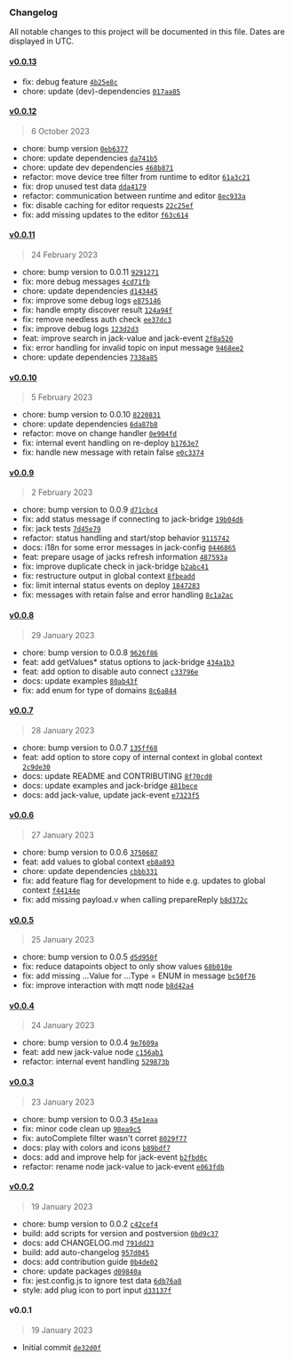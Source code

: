 ### Changelog

All notable changes to this project will be documented in this file. Dates are displayed in UTC.

#### [v0.0.13](https://github.com/ptweety/node-red-contrib-ccu-jack/compare/v0.0.12...v0.0.13)

- fix: debug feature [`4b25e8c`](https://github.com/ptweety/node-red-contrib-ccu-jack/commit/4b25e8ca510baa17d5ef8ed1c171170d9b076c93)
- chore: update (dev)-dependencies [`017aa85`](https://github.com/ptweety/node-red-contrib-ccu-jack/commit/017aa8537b6e77703e10260f4f216a84ea8d3ae2)

#### [v0.0.12](https://github.com/ptweety/node-red-contrib-ccu-jack/compare/v0.0.11...v0.0.12)

> 6 October 2023

- chore: bump version [`0eb6377`](https://github.com/ptweety/node-red-contrib-ccu-jack/commit/0eb6377c155fadad26e6135952439675d4a3f194)
- chore: update dependencies [`da741b5`](https://github.com/ptweety/node-red-contrib-ccu-jack/commit/da741b518578f9a1e40f835a3b5ce48c8d61fd38)
- chore: update dev dependencies [`468b871`](https://github.com/ptweety/node-red-contrib-ccu-jack/commit/468b871da4e0527e11d2858a688d4191053a3e15)
- refactor: move device tree filter from runtime to editor [`61a3c21`](https://github.com/ptweety/node-red-contrib-ccu-jack/commit/61a3c217a5c646c1789a90aad637507e85f4f81c)
- fix: drop unused test data [`dda4179`](https://github.com/ptweety/node-red-contrib-ccu-jack/commit/dda4179bb21a8d0a9682b1c9534575b9af498142)
- refactor: communication between runtime and editor [`8ec933a`](https://github.com/ptweety/node-red-contrib-ccu-jack/commit/8ec933a1f50799e9ab7f96bdbf996ebe7e91a96d)
- fix: disable caching for editor requests [`22c25ef`](https://github.com/ptweety/node-red-contrib-ccu-jack/commit/22c25ef10b04eb69b02089cea34fd9aa23de3404)
- fix: add missing updates to the editor [`f63c614`](https://github.com/ptweety/node-red-contrib-ccu-jack/commit/f63c614c526697d2f1cb96f49faa6dc10e4cd1e7)

#### [v0.0.11](https://github.com/ptweety/node-red-contrib-ccu-jack/compare/v0.0.10...v0.0.11)

> 24 February 2023

- chore: bump version to 0.0.11 [`9291271`](https://github.com/ptweety/node-red-contrib-ccu-jack/commit/9291271cfc85cbbf6a9b64ebcc776dcac9ba6e31)
- fix: more debug messages [`4cd71fb`](https://github.com/ptweety/node-red-contrib-ccu-jack/commit/4cd71fb8849b959db6d5058b79fe23cb95b5c9d2)
- chore: update dependencies [`d143445`](https://github.com/ptweety/node-red-contrib-ccu-jack/commit/d143445f88fb57eb4d93f2f3f72cdb0fc9ed90a4)
- fix: improve some debug logs [`e875146`](https://github.com/ptweety/node-red-contrib-ccu-jack/commit/e875146d546700d90b56aee32704421de6784a18)
- fix: handle empty discover result [`124a94f`](https://github.com/ptweety/node-red-contrib-ccu-jack/commit/124a94fa9d48dd7d40bee6d6975872fe62a16e84)
- fix: remove needless auth check [`ee37dc3`](https://github.com/ptweety/node-red-contrib-ccu-jack/commit/ee37dc349ded21c8a9adadb30e30cb0121cb6fb2)
- fix: improve debug logs [`123d2d3`](https://github.com/ptweety/node-red-contrib-ccu-jack/commit/123d2d3d494fb6a1cadd042237bee959dd79f9c5)
- feat: improve search in jack-value and jack-event [`2f8a520`](https://github.com/ptweety/node-red-contrib-ccu-jack/commit/2f8a52065bde86517f1b87ff5f39b710e1a8d421)
- fix: error handling for invalid topic on input message [`9468ee2`](https://github.com/ptweety/node-red-contrib-ccu-jack/commit/9468ee2c77ab12c33ee4103fccf7e5a0197dceb0)
- chore: update dependencies [`7338a85`](https://github.com/ptweety/node-red-contrib-ccu-jack/commit/7338a85f24ddb4f8bb400e2a073d186c2407cedb)

#### [v0.0.10](https://github.com/ptweety/node-red-contrib-ccu-jack/compare/v0.0.9...v0.0.10)

> 5 February 2023

- chore: bump version to 0.0.10 [`8220831`](https://github.com/ptweety/node-red-contrib-ccu-jack/commit/822083195929f6ab10281d4e4d9c14fcd2ae8cf4)
- chore: update dependencies [`6da87b8`](https://github.com/ptweety/node-red-contrib-ccu-jack/commit/6da87b8013ad82afdc76ba93b391dbdc0daa7e45)
- refactor: move on change handler [`0e904fd`](https://github.com/ptweety/node-red-contrib-ccu-jack/commit/0e904fd97f057b4ce0808dd2dd139b3787029404)
- fix: internal event handling on re-deploy [`b1763e7`](https://github.com/ptweety/node-red-contrib-ccu-jack/commit/b1763e70b7d2e998229c7500b4c000e0258b68fe)
- fix: handle new message with retain false [`e0c3374`](https://github.com/ptweety/node-red-contrib-ccu-jack/commit/e0c3374461a8e774d5b28d23e3cb876b38357b4e)

#### [v0.0.9](https://github.com/ptweety/node-red-contrib-ccu-jack/compare/v0.0.8...v0.0.9)

> 2 February 2023

- chore: bump version to 0.0.9 [`d71cbc4`](https://github.com/ptweety/node-red-contrib-ccu-jack/commit/d71cbc451821cfd4a945c15dbe4c58217b27a5b6)
- fix: add status message if connecting to jack-bridge [`19b04d6`](https://github.com/ptweety/node-red-contrib-ccu-jack/commit/19b04d68a45d77c5eef61dcec0f163733844e295)
- fix: jack tests [`7d45e79`](https://github.com/ptweety/node-red-contrib-ccu-jack/commit/7d45e7960d38bf70cd680ecc8e0b3903d64f8158)
- refactor: status handling and start/stop behavior [`9115742`](https://github.com/ptweety/node-red-contrib-ccu-jack/commit/911574275f29acfa229387e9d81201115a4c2cbd)
- docs: i18n for some error messages in jack-config [`0446865`](https://github.com/ptweety/node-red-contrib-ccu-jack/commit/0446865e64d4fc548dd2ba5d3391c5d1c3210c09)
- feat: prepare usage of jacks refresh information [`487593a`](https://github.com/ptweety/node-red-contrib-ccu-jack/commit/487593adca724f604151a4f1d7dc413072703311)
- fix: improve duplicate check in jack-bridge [`b2abc41`](https://github.com/ptweety/node-red-contrib-ccu-jack/commit/b2abc419306e0f59a73f4712a2154ebc4cd71d0b)
- fix: restructure output in global context [`8fbeadd`](https://github.com/ptweety/node-red-contrib-ccu-jack/commit/8fbeadd850208c5f3071c017537120a389285c15)
- fix: limit internal status events on deploy [`1847283`](https://github.com/ptweety/node-red-contrib-ccu-jack/commit/184728301cb3615d2f247b94a2f38e201b6a592b)
- fix: messages with retain false and error handling [`8c1a2ac`](https://github.com/ptweety/node-red-contrib-ccu-jack/commit/8c1a2ac52e5fe64e5616f3dd5e8435516d1690b9)

#### [v0.0.8](https://github.com/ptweety/node-red-contrib-ccu-jack/compare/v0.0.7...v0.0.8)

> 29 January 2023

- chore: bump version to 0.0.8 [`9626f86`](https://github.com/ptweety/node-red-contrib-ccu-jack/commit/9626f86f950cf6e43fddc1e86bb0d4777257302c)
- feat: add getValues* status options to jack-bridge [`434a1b3`](https://github.com/ptweety/node-red-contrib-ccu-jack/commit/434a1b386522f584ed5f0472d85e47e230e5172c)
- feat: add option to disable auto connect [`c33796e`](https://github.com/ptweety/node-red-contrib-ccu-jack/commit/c33796ec5b2dbffd8a988778a311cc4826b0dae2)
- docs: update examples [`80ab43f`](https://github.com/ptweety/node-red-contrib-ccu-jack/commit/80ab43f99d2a59c791b2febd84a58c53fb80ea6c)
- fix: add enum for type of domains [`8c6a844`](https://github.com/ptweety/node-red-contrib-ccu-jack/commit/8c6a8444aa6a1fb7d906438d37d4155ed111973a)

#### [v0.0.7](https://github.com/ptweety/node-red-contrib-ccu-jack/compare/v0.0.6...v0.0.7)

> 28 January 2023

- chore: bump version to 0.0.7 [`135ff68`](https://github.com/ptweety/node-red-contrib-ccu-jack/commit/135ff68a9744880caea029cca16cb7e2b8cb2657)
- feat: add option to store copy of internal context in global context [`2c9de30`](https://github.com/ptweety/node-red-contrib-ccu-jack/commit/2c9de301e0e0b13a2a3eb1899096731ae85d6e1e)
- docs: update README and CONTRIBUTING [`8f70cd0`](https://github.com/ptweety/node-red-contrib-ccu-jack/commit/8f70cd0e9ac105c06951db4ed9fa5034a2941e3c)
- docs: update examples and jack-bridge [`481bece`](https://github.com/ptweety/node-red-contrib-ccu-jack/commit/481bece904a2833f1194669939ba461c413bdb2f)
- docs: add jack-value, update jack-event [`e7323f5`](https://github.com/ptweety/node-red-contrib-ccu-jack/commit/e7323f557f36a238a3090a1f3bd18894b06fa470)

#### [v0.0.6](https://github.com/ptweety/node-red-contrib-ccu-jack/compare/v0.0.5...v0.0.6)

> 27 January 2023

- chore: bump version to 0.0.6 [`3750687`](https://github.com/ptweety/node-red-contrib-ccu-jack/commit/3750687c2d568ea6e0068cf6152726c22a74c54a)
- feat: add values to global context [`eb8a893`](https://github.com/ptweety/node-red-contrib-ccu-jack/commit/eb8a893b89deb59b1271d0775b050e3f3c02a174)
- chore: update dependencies [`cbbb331`](https://github.com/ptweety/node-red-contrib-ccu-jack/commit/cbbb331bc97ab3670ecd4e3b378bc820ec980dd3)
- fix: add feature flag for development to hide e.g. updates to global context [`f44144e`](https://github.com/ptweety/node-red-contrib-ccu-jack/commit/f44144ed95a5870b203fb892dcde38ecf692dc99)
- fix: add missing payload.v when calling prepareReply [`b8d372c`](https://github.com/ptweety/node-red-contrib-ccu-jack/commit/b8d372cc15aadb261a6dcb359054238b2e3a5fb3)

#### [v0.0.5](https://github.com/ptweety/node-red-contrib-ccu-jack/compare/v0.0.4...v0.0.5)

> 25 January 2023

- chore: bump version to 0.0.5 [`d5d950f`](https://github.com/ptweety/node-red-contrib-ccu-jack/commit/d5d950f5d01d88e360102121eaec73a9c1ce8ea5)
- fix: reduce datapoints object to only show values [`68b010e`](https://github.com/ptweety/node-red-contrib-ccu-jack/commit/68b010e76803ccedb968fa33fb8b9c897a512551)
- fix: add missing ...Value for ...Type = ENUM in message [`bc50f76`](https://github.com/ptweety/node-red-contrib-ccu-jack/commit/bc50f76b1af06a4e2cd3fe1375845142bf11cb41)
- fix: improve interaction with mqtt node [`b8d42a4`](https://github.com/ptweety/node-red-contrib-ccu-jack/commit/b8d42a4d2263f2aea4aaa65ff2fb1a7ebc901034)

#### [v0.0.4](https://github.com/ptweety/node-red-contrib-ccu-jack/compare/v0.0.3...v0.0.4)

> 24 January 2023

- chore: bump version to 0.0.4 [`9e7609a`](https://github.com/ptweety/node-red-contrib-ccu-jack/commit/9e7609a7a8cfd69c4b2b8c5a750fe8f8f90d8819)
- feat: add new jack-value node [`c156ab1`](https://github.com/ptweety/node-red-contrib-ccu-jack/commit/c156ab11591fdcadc78e7066e56f604d19f3e470)
- refactor: internal event handling [`529873b`](https://github.com/ptweety/node-red-contrib-ccu-jack/commit/529873b5e8cf87c38b95bfe77caf629af20bd131)

#### [v0.0.3](https://github.com/ptweety/node-red-contrib-ccu-jack/compare/v0.0.2...v0.0.3)

> 23 January 2023

- chore: bump version to 0.0.3 [`45e1eaa`](https://github.com/ptweety/node-red-contrib-ccu-jack/commit/45e1eaa9b5e6b7bf4c768ca34c6716ba8048f84a)
- fix: minor code clean up [`98ea9c5`](https://github.com/ptweety/node-red-contrib-ccu-jack/commit/98ea9c536e947bd6136719d684160548c588d837)
- fix: autoComplete filter wasn't corret [`8029f77`](https://github.com/ptweety/node-red-contrib-ccu-jack/commit/8029f77b215b6564dfec0cdbb45978b3f47e6cc5)
- docs: play with colors and icons [`b89bdf7`](https://github.com/ptweety/node-red-contrib-ccu-jack/commit/b89bdf7cbf025fe8f9a5305f7cabbb40fc1fcfd0)
- docs: add and improve help for jack-event [`b2fbd0c`](https://github.com/ptweety/node-red-contrib-ccu-jack/commit/b2fbd0c57d8152532dd9568473a76dc840c46945)
- refactor: rename node jack-value to jack-event [`e063fdb`](https://github.com/ptweety/node-red-contrib-ccu-jack/commit/e063fdbacee289996a0b1e571ece792a204c4eb1)

#### [v0.0.2](https://github.com/ptweety/node-red-contrib-ccu-jack/compare/v0.0.1...v0.0.2)

> 19 January 2023

- chore: bump version to 0.0.2 [`c42cef4`](https://github.com/ptweety/node-red-contrib-ccu-jack/commit/c42cef493c401476e94ecc74f81eb3115c4c62ad)
- build: add scripts for version and postversion [`0bd9c37`](https://github.com/ptweety/node-red-contrib-ccu-jack/commit/0bd9c37ef7bb85e586499ffbde71c6b9a91808b1)
- docs: add CHANGELOG.md [`791dd23`](https://github.com/ptweety/node-red-contrib-ccu-jack/commit/791dd2395337d2376791ead28218d823c971c1d4)
- build: add auto-changelog [`957d045`](https://github.com/ptweety/node-red-contrib-ccu-jack/commit/957d04554ba552515a5a4cfe57ac4d177a3e2964)
- docs: add contribution guide [`0b4de02`](https://github.com/ptweety/node-red-contrib-ccu-jack/commit/0b4de02e0ce7c84bfef4bdd65dbb05d629a68af6)
- chore: update packages [`d09840a`](https://github.com/ptweety/node-red-contrib-ccu-jack/commit/d09840a4452c1ca775d0e300e876c9dac80a1c0b)
- fix: jest.config.js to ignore test data [`6db76a8`](https://github.com/ptweety/node-red-contrib-ccu-jack/commit/6db76a8db90be0eced0686f3257bcb6f5e1ce3fd)
- style: add plug icon to port input [`d33137f`](https://github.com/ptweety/node-red-contrib-ccu-jack/commit/d33137f83670514ecfe1ac48404518458c557748)

#### v0.0.1

> 19 January 2023

- Initial commit [`de32d0f`](https://github.com/ptweety/node-red-contrib-ccu-jack/commit/de32d0f4a26fbd895f06b4a9fcfdc23d3bab3790)
